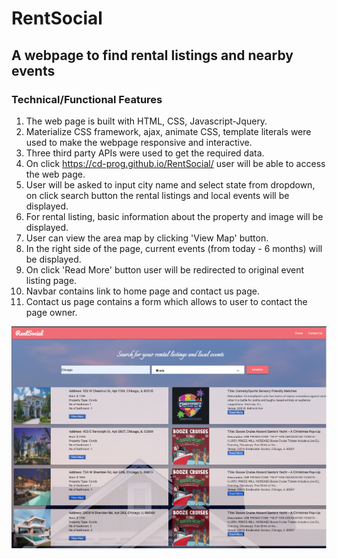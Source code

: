 # RentSocial
## A webpage to find rental listings and nearby events
### Technical/Functional Features
1. The web page is built with HTML, CSS, Javascript-Jquery.
2. Materialize CSS framework, ajax, animate CSS, template literals were used to make the webpage responsive and interactive.
3. Three third party APIs were used to get the required data.
4. On click https://cd-prog.github.io/RentSocial/ user will be able to access the web page.
5. User will be asked to input city name and select state from dropdown, on click search button the rental listings and local events will be displayed.
6. For rental listing, basic information about the property and image will be displayed.
7. User can view the area map by clicking 'View Map' button.
8. In the right side of the page, current events (from today - 6 months) will be displayed.
9. On click 'Read More' button user will be redirected to original event listing page.
10. Navbar contains link to home page and contact us page.
11. Contact us page contains a form which allows to user to contact the page owner.
<img src="/assets/images/screen-shot.png">
